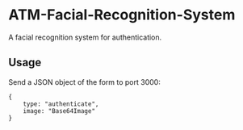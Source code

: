 # ATM-Facial-Recognition-System
A facial recognition system for authentication.

## Usage
Send a JSON object of the form to port 3000:

```
{ 
	type: "authenticate",
	image: "Base64Image"
}
```

